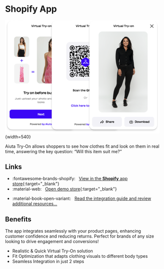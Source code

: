 # Shopify App

![Shopify App](../media/shopify-app.png){width=540}

Aiuta Try-On allows shoppers to see how clothes fit and look on them in real time, answering the key question: “Will this item suit me?”
## Links

<div class="grid cards" markdown>

- :fontawesome-brands-shopify: &nbsp; [View in the __Shopify__ app store](https://shopify.aiuta.com){:target="_blank"}
- :material-web: &nbsp; [Open demo store](https://aiuta-demo-store.myshopify.com){:target="_blank"}

</div>
<div class="grid cards" markdown>

- :material-book-open-variant: &nbsp; [Read the integration guide and review additional resources...](../shopify/overview.md)

</div>

## Benefits

 The app integrates seamlessly with your product pages, enhancing customer confidence and reducing returns. Perfect for brands of any size looking to drive engagement and conversions!

- Realistic & Quick Virtual Try-On solution
- Fit Optimization that adapts clothing visuals to different body types
- Seamless Integration in just 2 steps
